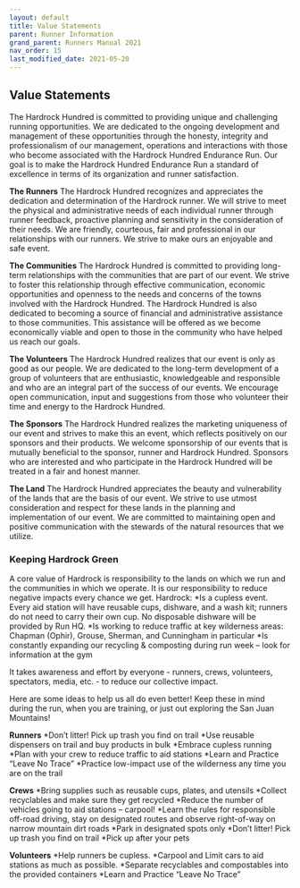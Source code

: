 ```yaml
---
layout: default
title: Value Statements
parent: Runner Information
grand_parent: Runners Manual 2021
nav_order: 15
last_modified_date: 2021-05-20
---
```


## Value Statements

The Hardrock Hundred is committed to providing unique and challenging running opportunities. We are dedicated to the ongoing development and management of these opportunities through the honesty, integrity and professionalism of our management, operations and interactions with those who become associated with the Hardrock Hundred Endurance Run. Our goal is to make the Hardrock Hundred Endurance Run a standard of excellence in terms of its organization and runner satisfaction.
 
**The Runners**
The Hardrock Hundred recognizes and appreciates the dedication and determination of the Hardrock runner. We will strive to meet the physical and administrative needs of each individual runner through runner feedback, proactive planning and sensitivity in the consideration of their needs. We are friendly, courteous, fair and professional in our relationships with our runners. We strive to make ours an enjoyable and safe event.
 
**The Communities**
The Hardrock Hundred is committed to providing long-term relationships with the communities that are part of our event. We strive to foster this relationship through effective communication, economic opportunities and openness to the needs and concerns of the towns involved with the Hardrock Hundred. The Hardrock Hundred is also dedicated to becoming a source of financial and administrative assistance to those communities. This assistance will be offered as we become economically viable and open to those in the community who have helped us reach our goals.
 
**The Volunteers**
The Hardrock Hundred realizes that our event is only as good as our people. We are dedicated to the long-term development of a group of volunteers that are enthusiastic, knowledgeable and responsible and who are an integral part of the success of our events. We encourage open communication, input and suggestions from those who volunteer their time and energy to the Hardrock Hundred.
 
**The Sponsors**
The Hardrock Hundred realizes the marketing uniqueness of our event and strives to make this an event, which reflects positively on our sponsors and their products. We welcome sponsorship of our events that is mutually beneficial to the sponsor, runner and Hardrock Hundred. Sponsors who are interested and who participate in the Hardrock Hundred will be treated in a fair and honest manner.
 
**The Land**
The Hardrock Hundred appreciates the beauty and vulnerability of the lands that are the basis of our event. We strive to use utmost consideration and respect for these lands in the planning and implementation of our event. We are committed to maintaining open and positive communication with the stewards of the natural resources that we utilize.
 
### Keeping Hardrock Green
 
A core value of Hardrock is responsibility to the lands on which we run and the communities in which we operate. It is our responsibility to reduce negative impacts every chance we get. Hardrock:
*Is a cupless event. Every aid station will have reusable cups, dishware, and a wash kit; runners do not need to carry their own cup. No disposable dishware will be provided by Run HQ.
*Is working to reduce traffic at key wilderness areas: Chapman (Ophir), Grouse, Sherman, and Cunningham in particular
*Is constantly expanding our recycling & composting during run week – look for information at the gym
 
It takes awareness and effort by everyone - runners, crews, volunteers, spectators, media, etc. - to reduce our collective impact. 
 
Here are some ideas to help us all do even better! Keep these in mind during the run, when you are training, or just out exploring the San Juan Mountains!
 
**Runners**
*Don’t litter! Pick up trash you find on trail
*Use reusable dispensers on trail and buy products in bulk
*Embrace cupless running
*Plan with your crew to reduce traffic to aid stations
*Learn and Practice “Leave No Trace”
*Practice low-impact use of the wilderness any time you are on the trail
 
**Crews**
*Bring supplies such as reusable cups, plates, and utensils
*Collect recyclables and make sure they get recycled
*Reduce the number of vehicles going to aid stations – carpool!
*Learn the rules for responsible off-road driving, stay on designated routes and observe right-of-way on narrow mountain dirt roads
*Park in designated spots only
*Don’t litter! Pick up trash you find on trail
*Pick up after your pets
 
**Volunteers**
*Help runners be cupless.
*Carpool and Limit cars to aid stations as much as possible.
*Separate recyclables and compostables into the provided containers
*Learn and Practice “Leave No Trace”
